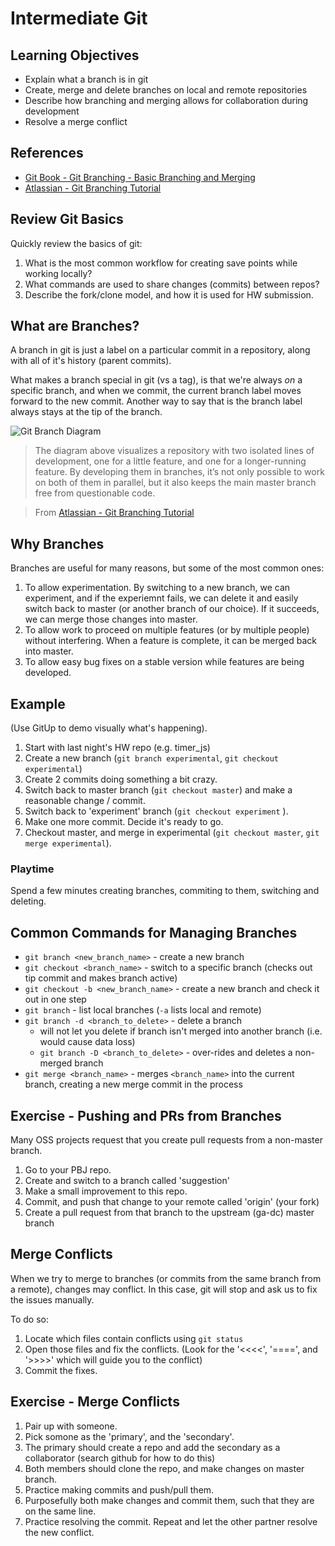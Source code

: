# Intermediate Git

## Learning Objectives

- Explain what a branch is in git
- Create, merge and delete branches on local and remote repositories
- Describe how branching and merging allows for collaboration during development
- Resolve a merge conflict

## References

* [Git Book - Git Branching - Basic Branching and Merging](https://git-scm.com/book/en/v2/Git-Branching-Basic-Branching-and-Merging)
* [Atlassian - Git Branching Tutorial](https://www.atlassian.com/git/tutorials/using-branches)

## Review Git Basics

Quickly review the basics of git:

1. What is the most common workflow for creating save points while working
locally?
2. What commands are used to share changes (commits) between repos?
3. Describe the fork/clone model, and how it is used for HW submission.

## What are Branches?

A branch in git is just a label on a  particular commit in a repository, along
with all of it's history (parent commits).

What makes a branch special in git (vs a tag), is that we're always *on* a
specific branch, and when we commit, the current branch label moves forward to
the new commit. Another way to say that is the branch label always stays at the
tip of the branch.

![Git Branch Diagram](https://www.atlassian.com/git/images/tutorials/collaborating/using-branches/01.svg)
> The diagram above visualizes a repository with two isolated lines of development, one for a little feature, and one for a longer-running feature. By developing them in branches, it’s not only possible to work on both of them in parallel, but it also keeps the main master branch free from questionable code.

> From [Atlassian - Git Branching Tutorial](https://www.atlassian.com/git/tutorials/using-branches/git-branch)

## Why Branches

Branches are useful for many reasons, but some of the most common ones:

1. To allow experimentation. By switching to a new branch, we can experiment,
and if the experiemnt fails, we can delete it and easily switch back to master
(or another branch of our choice). If it succeeds, we can merge those changes
into master.
2. To allow work to proceed on multiple features (or by multiple people) without
interfering. When a feature is complete, it can be merged back into master.
3. To allow easy bug fixes on a stable version while features are being developed.


## Example

(Use GitUp to demo visually what's happening).

1. Start with last night's HW repo (e.g. timer_js)
2. Create a new branch (`git branch experimental`, `git checkout experimental`)
3. Create 2 commits doing something a bit crazy.
4. Switch back to master branch (`git checkout master`) and make a reasonable change / commit.
5. Switch back to 'experiment' branch (`git checkout experiment` ).
6. Make one more commit. Decide it's ready to go.
7. Checkout master, and merge in experimental (`git checkout master`, `git merge experimental`).

### Playtime

Spend a few minutes creating branches, commiting to them, switching and deleting.

## Common Commands for Managing Branches

* `git branch <new_branch_name>` - create a new branch
* `git checkout <branch_name>` - switch to a specific branch (checks out tip commit and makes branch active)
* `git checkout -b <new_branch_name>` - create a new branch and check it out in one step
* `git branch` - list local branches (`-a` lists local and remote)
* `git branch -d <branch_to_delete>` - delete a branch
  * will not let you delete if branch isn't merged into another branch (i.e. would cause data loss)
  * `git branch -D <branch_to_delete>` - over-rides and deletes a non-merged branch
* `git merge <branch_name>` - merges `<branch_name>` into the current branch, creating a new merge commit in the process


## Exercise - Pushing and PRs from Branches

Many OSS projects request that you create pull requests from a non-master branch.

1. Go to your PBJ repo.
2. Create and switch to a branch called 'suggestion'
3. Make a small improvement to this repo.
4. Commit, and push that change to your remote called 'origin' (your fork)
5. Create a pull request from that branch to the upstream (ga-dc) master branch

## Merge Conflicts

When we try to merge to branches (or commits from the same branch from a remote), changes may conflict. In this case, git will stop and ask us to fix the issues manually.

To do so:
1. Locate which files contain conflicts using `git status`
2. Open those files and fix the conflicts. (Look for the '<<<<', '====', and '>>>>' which will guide you to the conflict)
3. Commit the fixes.


## Exercise - Merge Conflicts

1. Pair up with someone.
2. Pick somone as the 'primary', and the 'secondary'.
3. The primary should create a repo and add the secondary as a collaborator (search github for how to do this)
4. Both members should clone the repo, and make changes on master branch.
5. Practice making commits and push/pull them.
6. Purposefully both make changes and commit them, such that they are on the same line.
7. Practice resolving the commit. Repeat and let the other partner resolve the new conflict.
